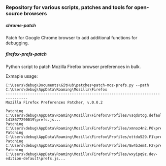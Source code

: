 ### Repository for various scripts, patches and tools for open-source browsers


##### chrome-patch
Patch for Google Chrome browser to add additional functions for debugging.

##### firefox-prefs-patch
Python script to patch Mozilla Firefox browser preferences in bulk.

Exmaple usage:

```
C:\Users\debug\Documents\GitHub\patches>patch-moz-prefs.py --path C:\Users\debug\AppData\Roaming\Mozilla\Firefox
--------------------------------------------------------------------------------
Mozilla Firefox Preferences Patcher, v.0.0.2

Patching C:\Users\debug\AppData\Roaming\Mozilla\Firefox\Profiles/vsqdstcg.default-1418677290019\prefs.js...
Patching C:\Users\debug\AppData\Roaming\Mozilla\Firefox\Profiles/xmnoz4n2.P0\prefs.js...
Patching C:\Users\debug\AppData\Roaming\Mozilla\Firefox\Profiles/ottdu529.F1\prefs.js...
Patching C:\Users\debug\AppData\Roaming\Mozilla\Firefox\Profiles/8w4b3emt.F2\prefs.js...
Patching C:\Users\debug\AppData\Roaming\Mozilla\Firefox\Profiles/wxyipq9z.dev-edition-default\prefs.js...

```